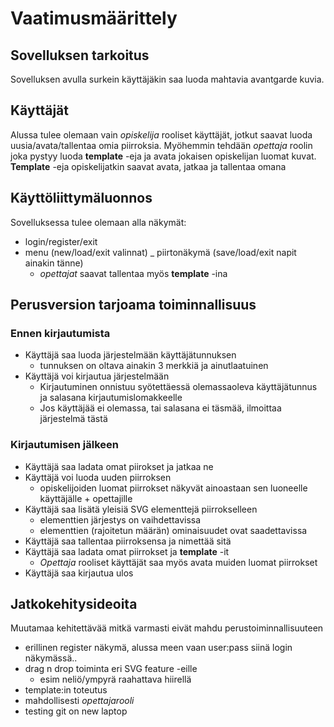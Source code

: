 # Vaatimusmäärittely

## Sovelluksen tarkoitus

Sovelluksen avulla surkein käyttäjäkin saa luoda mahtavia avantgarde kuvia.

## Käyttäjät

Alussa tulee olemaan vain _opiskelija_ rooliset käyttäjät, jotkut saavat luoda uusia/avata/tallentaa omia piirroksia. Myöhemmin tehdään _opettaja_ roolin joka pystyy luoda **template** -eja ja avata jokaisen opiskelijan luomat kuvat. **Template** -eja opiskelijatkin saavat avata, jatkaa ja tallentaa omana

## Käyttöliittymäluonnos

Sovelluksessa tulee olemaan alla näkymät:
- login/register/exit
- menu (new/load/exit valinnat)
_ piirtonäkymä (save/load/exit napit ainakin tänne)
  - _opettajat_ saavat tallentaa myös **template** -ina

## Perusversion tarjoama toiminnallisuus

### Ennen kirjautumista

- Käyttäjä saa luoda järjestelmään käyttäjätunnuksen
  - tunnuksen on oltava ainakin 3 merkkiä ja ainutlaatuinen
- Käyttäjä voi kirjautua järjestelmään
  - Kirjautuminen onnistuu syötettäessä olemassaoleva käyttäjätunnus ja salasana kirjautumislomakkeelle
  - Jos käyttäjää ei olemassa, tai salasana ei täsmää, ilmoittaa järjestelmä tästä

### Kirjautumisen jälkeen

- Käyttäjä saa ladata omat piirokset ja jatkaa ne
- Käyttäjä voi luoda uuden piirroksen
  - opiskelijoiden luomat piirrokset näkyvät ainoastaan sen luoneelle käyttäjälle + opettajille
- Käyttäjä saa lisätä yleisiä SVG elementtejä piirrokselleen
  - elementtien järjestys on vaihdettavissa
  - elementtien (rajoitetun määrän) ominaisuudet ovat saadettavissa
- Käyttäjä saa tallentaa piirroksensa ja nimettää sitä
- Käyttäjä saa ladata omat piirrokset ja **template** -it
  - _Opettaja_ rooliset käyttäjät saa myös avata muiden luomat piirrokset
- Käyttäjä saa kirjautua ulos

## Jatkokehitysideoita

Muutamaa kehitettävää mitkä varmasti eivät mahdu perustoiminnallisuuteen

- erillinen register näkymä, alussa meen vaan user:pass siinä login näkymässä..
- drag n drop toiminta eri SVG feature -eille
  - esim neliö/ympyrä raahattava hiirellä
- template:in toteutus
- mahdollisesti *opettajarooli*
- testing git on new laptop
